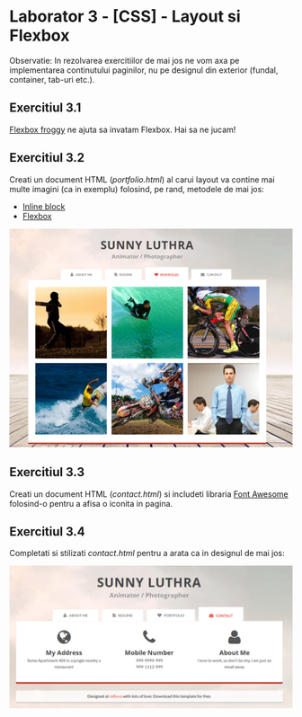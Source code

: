 # Laborator 3 - [CSS] - Layout si Flexbox

Observatie: In rezolvarea exercitiilor de mai jos ne vom axa pe implementarea continutului paginilor, nu pe designul din exterior (fundal, container, tab-uri etc.).

## Exercitiul 3.1

[Flexbox froggy](https://flexboxfroggy.com/) ne ajuta sa invatam Flexbox. Hai sa ne jucam!

## Exercitiul 3.2

Creati un document HTML (_portfolio.html_) al carui layout va contine mai multe imagini (ca in exemplu) folosind, pe rand, metodele de mai jos:

- [Inline block](https://iamsteve.me/blog/entry/inline_block)
- [Flexbox](https://css-tricks.com/snippets/css/a-guide-to-flexbox/)

![Design website personal - portfolio](personal-website-portfolio.png)

## Exercitiul 3.3

Creati un document HTML (_contact.html_) si includeti libraria [Font Awesome](http://fontawesome.io/) folosind-o pentru a afisa o iconita in pagina.

## Exercitiul 3.4

Completati si stilizati _contact.html_ pentru a arata ca in designul de mai jos:

![Design website personal - contact](personal-website-contact.png)
